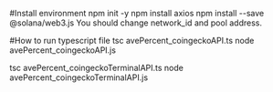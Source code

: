 #Install environment
npm init -y
npm install axios
npm install --save @solana/web3.js
You should change network_id and pool address.

#How to run typescript file
tsc avePercent_coingeckoAPI.ts
node avePercent_coingeckoAPI.js

tsc avePercent_coingeckoTerminalAPI.ts
node avePercent_coingeckoTerminalAPI.js
